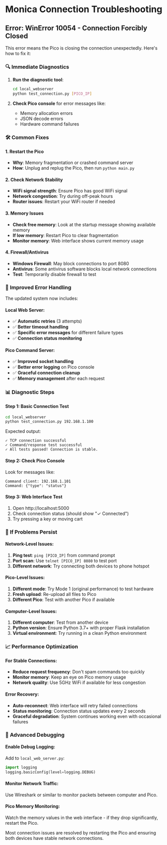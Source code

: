 # Monica Connection Troubleshooting

## Error: WinError 10054 - Connection Forcibly Closed

This error means the Pico is closing the connection unexpectedly. Here's how to fix it:

### 🔍 **Immediate Diagnostics**

1. **Run the diagnostic tool**:
   ```bash
   cd local_webserver
   python test_connection.py [PICO_IP]
   ```

2. **Check Pico console** for error messages like:
   - Memory allocation errors
   - JSON decode errors
   - Hardware command failures

### 🛠️ **Common Fixes**

#### **1. Restart the Pico**
- **Why**: Memory fragmentation or crashed command server
- **How**: Unplug and replug the Pico, then run `python main.py`

#### **2. Check Network Stability**
- **WiFi signal strength**: Ensure Pico has good WiFi signal
- **Network congestion**: Try during off-peak hours
- **Router issues**: Restart your WiFi router if needed

#### **3. Memory Issues**
- **Check free memory**: Look at the startup message showing available memory
- **If low memory**: Restart Pico to clear fragmentation
- **Monitor memory**: Web interface shows current memory usage

#### **4. Firewall/Antivirus**
- **Windows Firewall**: May block connections to port 8080
- **Antivirus**: Some antivirus software blocks local network connections
- **Test**: Temporarily disable firewall to test

### 🔄 **Improved Error Handling**

The updated system now includes:

#### **Local Web Server**:
- ✅ **Automatic retries** (3 attempts)
- ✅ **Better timeout handling**
- ✅ **Specific error messages** for different failure types
- ✅ **Connection status monitoring**

#### **Pico Command Server**:
- ✅ **Improved socket handling**
- ✅ **Better error logging** on Pico console
- ✅ **Graceful connection cleanup**
- ✅ **Memory management** after each request

### 📊 **Diagnostic Steps**

#### **Step 1: Basic Connection Test**
```bash
cd local_webserver
python test_connection.py 192.168.1.100
```

Expected output:
```
✓ TCP connection successful
✓ Command/response test successful  
✓ All tests passed! Connection is stable.
```

#### **Step 2: Check Pico Console**
Look for messages like:
```
Command client: 192.168.1.101
Command: {"type": "status"}
```

#### **Step 3: Web Interface Test**
1. Open http://localhost:5000
2. Check connection status (should show "✓ Connected")
3. Try pressing a key or moving cart

### 🚨 **If Problems Persist**

#### **Network-Level Issues**:
1. **Ping test**: `ping [PICO_IP]` from command prompt
2. **Port scan**: Use `telnet [PICO_IP] 8080` to test port
3. **Different network**: Try connecting both devices to phone hotspot

#### **Pico-Level Issues**:
1. **Different mode**: Try Mode 1 (original performance) to test hardware
2. **Fresh upload**: Re-upload all files to Pico
3. **Different Pico**: Test with another Pico if available

#### **Computer-Level Issues**:
1. **Different computer**: Test from another device
2. **Python version**: Ensure Python 3.7+ with proper Flask installation
3. **Virtual environment**: Try running in a clean Python environment

### 📈 **Performance Optimization**

#### **For Stable Connections**:
- **Reduce request frequency**: Don't spam commands too quickly
- **Monitor memory**: Keep an eye on Pico memory usage
- **Network quality**: Use 5GHz WiFi if available for less congestion

#### **Error Recovery**:
- **Auto-reconnect**: Web interface will retry failed connections
- **Status monitoring**: Connection status updates every 2 seconds
- **Graceful degradation**: System continues working even with occasional failures

### 🔧 **Advanced Debugging**

#### **Enable Debug Logging**:
Add to `local_web_server.py`:
```python
import logging
logging.basicConfig(level=logging.DEBUG)
```

#### **Monitor Network Traffic**:
Use Wireshark or similar to monitor packets between computer and Pico.

#### **Pico Memory Monitoring**:
Watch the memory values in the web interface - if they drop significantly, restart the Pico.

Most connection issues are resolved by restarting the Pico and ensuring both devices have stable network connections.


